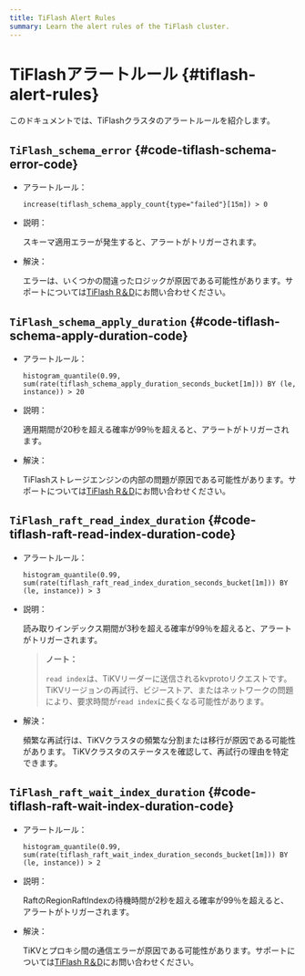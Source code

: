 ```yaml
---
title: TiFlash Alert Rules
summary: Learn the alert rules of the TiFlash cluster.
---
```


# TiFlashアラートルール {#tiflash-alert-rules}

このドキュメントでは、TiFlashクラスタのアラートルールを紹介します。

## <code>TiFlash_schema_error</code> {#code-tiflash-schema-error-code}

-   アラートルール：

    `increase(tiflash_schema_apply_count{type="failed"}[15m]) > 0`

-   説明：

    スキーマ適用エラーが発生すると、アラートがトリガーされます。

-   解決：

    エラーは、いくつかの間違ったロジックが原因である可能性があります。サポートについては[TiFlash R＆D](mailto:support@pingcap.com)にお問い合わせください。

## <code>TiFlash_schema_apply_duration</code> {#code-tiflash-schema-apply-duration-code}

-   アラートルール：

    `histogram_quantile(0.99, sum(rate(tiflash_schema_apply_duration_seconds_bucket[1m])) BY (le, instance)) > 20`

-   説明：

    適用期間が20秒を超える確率が99％を超えると、アラートがトリガーされます。

-   解決：

    TiFlashストレージエンジンの内部の問題が原因である可能性があります。サポートについては[TiFlash R＆D](mailto:support@pingcap.com)にお問い合わせください。

## <code>TiFlash_raft_read_index_duration</code> {#code-tiflash-raft-read-index-duration-code}

-   アラートルール：

    `histogram_quantile(0.99, sum(rate(tiflash_raft_read_index_duration_seconds_bucket[1m])) BY (le, instance)) > 3`

-   説明：

    読み取りインデックス期間が3秒を超える確率が99％を超えると、アラートがトリガーされます。

    > **ノート：**
    >
    > `read index`は、TiKVリーダーに送信されるkvprotoリクエストです。 TiKVリージョンの再試行、ビジーストア、またはネットワークの問題により、要求時間が`read index`に長くなる可能性があります。

-   解決：

    頻繁な再試行は、TiKVクラスタの頻繁な分割または移行が原因である可能性があります。 TiKVクラスタのステータスを確認して、再試行の理由を特定できます。

## <code>TiFlash_raft_wait_index_duration</code> {#code-tiflash-raft-wait-index-duration-code}

-   アラートルール：

    `histogram_quantile(0.99, sum(rate(tiflash_raft_wait_index_duration_seconds_bucket[1m])) BY (le, instance)) > 2`

-   説明：

    RaftのRegionRaftIndexの待機時間が2秒を超える確率が99％を超えると、アラートがトリガーされます。

-   解決：

    TiKVとプロキシ間の通信エラーが原因である可能性があります。サポートについては[TiFlash R＆D](mailto:support@pingcap.com)にお問い合わせください。
